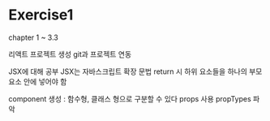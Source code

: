 # Exercise1

chapter 1 ~ 3.3

리액트 프로젝트 생성
git과 프로젝트 연동

JSX에 대해 공부
JSX는 자바스크립트 확장 문법
return 시 하위 요소들을 하나의 부모 요소 안에 넣어야 함

component 생성
: 함수형, 클래스 형으로 구분할 수 있다
props 사용
propTypes 파악
